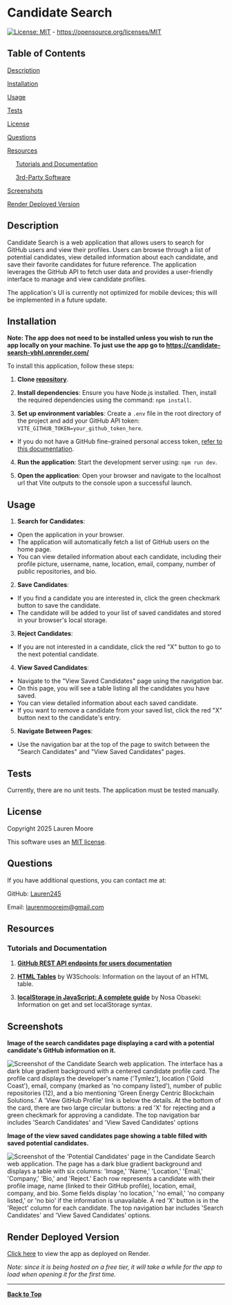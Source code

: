 # Candidate Search

[![License: MIT](https://img.shields.io/badge/License-MIT-yellow.svg)](https://opensource.org/licenses/MIT) - https://opensource.org/licenses/MIT

## Table of Contents
[Description](#description)

[Installation](#installation)

[Usage](#usage)

[Tests](#tests)

[License](#license)

[Questions](#questions)

[Resources](#resources)

  &nbsp;&nbsp;&nbsp;&nbsp;&nbsp;[Tutorials and Documentation](#tutorials-and-documentation)

  &nbsp;&nbsp;&nbsp;&nbsp;&nbsp;[3rd-Party Software](#3rd-party-software)

[Screenshots](#screenshots)

[Render Deployed Version](#render-deployed-version)

## Description
Candidate Search is a web application that allows users to search for GitHub users and view their profiles. Users can browse through a list of potential candidates, view detailed information about each candidate, and save their favorite candidates for future reference. The application leverages the GitHub API to fetch user data and provides a user-friendly interface to manage and view candidate profiles.

The application's UI is currently not optimized for mobile devices; this will be implemented in a future update.

## Installation
**Note: The app does not need to be installed unless you wish to run the app locally on your machine. To just use the app go to https://candidate-search-vbhl.onrender.com/**

To install this application, follow these steps:
1. **Clone [repository](https://github.com/Lauren245/Candidate-Search)**.

2. **Install dependencies**: Ensure you have Node.js installed. Then, install the required dependencies using the command: ``npm install``.

3. **Set up environment variables**: Create a ``.env`` file in the root directory of the project and add your GitHub API token: ``VITE_GITHUB_TOKEN=your_github_token_here``. 

  - If you do not have a GitHub fine-grained personal access token, [refer to this documentation](https://docs.github.com/en/authentication/keeping-your-account-and-data-secure/managing-your-personal-access-tokens#creating-a-fine-grained-personal-access-token).

4. **Run the application**: Start the development server using: ``npm run dev``.

5. **Open the application**: Open your browser and navigate to the localhost url that Vite outputs to the console upon a successful launch.

## Usage
1. **Search for Candidates**:
  - Open the application in your browser.
  -  The application will automatically fetch a list of GitHub users on the home page.
  - You can view detailed information about each candidate, including their profile picture, username, name,     location, email, company, number of public repositories, and bio.

2. **Save Candidates**:
  - If you find a candidate you are interested in, click the green checkmark button to save the candidate.
  - The candidate will be added to your list of saved candidates and stored in your browser's local storage.

3. **Reject Candidates**:
  - If you are not interested in a candidate, click the red "X" button to go to the next potential candidate.

4. **View Saved Candidates**:
  - Navigate to the "View Saved Candidates" page using the navigation bar.
  - On this page, you will see a table listing all the candidates you have saved.
  - You can view detailed information about each saved candidate.
  - If you want to remove a candidate from your saved list, click the red "X" button next to the candidate's entry.

5. **Navigate Between Pages**:
  - Use the navigation bar at the top of the page to switch between the "Search Candidates" and "View Saved Candidates" pages.

## Tests
Currently, there are no unit tests. The application must be tested manually.

## License
Copyright 2025 Lauren Moore

This software uses an [MIT license](https://opensource.org/license/MIT).

## Questions
If you have additional questions, you can contact me at: 

GitHub: [Lauren245](https://github.com/Lauren245)

Email: laurenmoorejm@gmail.com

## Resources

### Tutorials and Documentation
1. **[GitHub REST API endpoints for users documentation](https://docs.github.com/en/rest/users/users?apiVersion=2022-11-28)**

2. **[HTML Tables](https://www.w3schools.com/html/html_tables.asp)** by W3Schools: Information on the layout of an HTML table.

3. **[localStorage in JavaScript: A complete guide](https://blog.logrocket.com/localstorage-javascript-complete-guide/)** by Nosa Obaseki: Information on get and set localStorage syntax.

## Screenshots

**Image of the search candidates page displaying a card with a potential candidate's GitHub information on it.**

![Screenshot of the Candidate Search web application. The interface has a dark blue gradient background with a centered candidate profile card. The profile card displays the developer's name ('Tymlez'), location ('Gold Coast'), email, company (marked as 'no company listed'), number of public repositories (12), and a bio mentioning 'Green Energy Centric Blockchain Solutions.' A 'View GitHub Profile' link is below the details. At the bottom of the card, there are two large circular buttons: a red 'X' for rejecting and a green checkmark for approving a candidate. The top navigation bar includes 'Search Candidates' and 'View Saved Candidates' options](./src/assets/screenshots/Candidate-Search-Search-Candidates.jpg)


**Image of the view saved candidates page showing a table filled with saved potential candidates.**

![Screenshot of the 'Potential Candidates' page in the Candidate Search web application. The page has a dark blue gradient background and displays a table with six columns: 'Image,' 'Name,' 'Location,' 'Email,' 'Company,' 'Bio,' and 'Reject.' Each row represents a candidate with their profile image, name (linked to their GitHub profile), location, email, company, and bio. Some fields display 'no location,' 'no email,' 'no company listed,' or 'no bio' if the information is unavailable. A red 'X' button is in the 'Reject' column for each candidate. The top navigation bar includes 'Search Candidates' and 'View Saved Candidates' options.](./src/assets/screenshots/Candidate-Search-View-Saved-Candidates.jpg)

## Render Deployed Version
[Click here](https://candidate-search-vbhl.onrender.com/) to view the app as deployed on Render.

*Note: since it is being hosted on a free tier, it will take a while for the app to load when opening it for the first time.*

--- 
**[Back to Top](#candidate-search)**